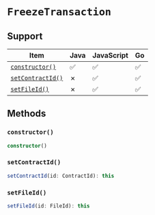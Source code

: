 # `FreezeTransaction`

## Support

| Item | Java | JavaScript | Go
| - | - | - | - |
| [`constructor()`](#new) | ✅ | ✅ | ✅
| [`setContractId()`](#setContractId) |✗| ✅ | ✅
| [`setFileId()`](#setFileId) |✗| ✅ | ✅

## Methods

### `constructor()`

```typescript
constructor()
```

### `setContractId()`

```typescript
setContractId(id: ContractId): this
```

### `setFileId()`

```typescript
setFileId(id: FileId): this
```

